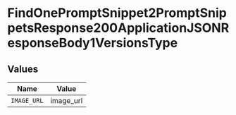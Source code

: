 # FindOnePromptSnippet2PromptSnippetsResponse200ApplicationJSONResponseBody1VersionsType


## Values

| Name        | Value       |
| ----------- | ----------- |
| `IMAGE_URL` | image_url   |